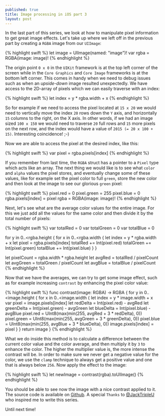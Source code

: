 ```yaml
---
published: true
title: Image processing in iOS part 3
layout: post
---
```

In the last part of this series, we look at how to manipulate pixel information to get great image effects. Let's take up where we left off in the previous part by creating a `RGBA` image from our `UIImage`:

{% highlight swift %} 
let image = UIImage(named: "image")!
var rgba = RGBA(image: image)!
{% endhighlight %}

The origin point `0 x 0` in the `UIKit` framework is at the top left corner of the screen while in the `Core Graphics` and `Core Image` frameworks is at the bottom left corner. This comes in handy when we need to debug issues such as when an _upside-down_ image resulted unexpectedly. We have access to the 2D-array of pixels which we can easily traverse with an index:

{% highlight swift %} 
let index = y * rgba.width + x
{% endhighlight %}

So for example if we need to access the pixel located at `15 x 20` we would need to vertically move the index `20` rows down the `Y` axis, and horizontally `15` columns to the right, on the X axis. In other words, if we had an image sized `100 x 150` we would need to traverse `20` full rows and `15` more pixels on the next row, and the index would have a value of `2015 (= 20 x 100 + 15)`. Interesting coincidence! ;-)

Now we are able to access the pixel at the desired index, like this:

{% highlight swift %} 
var pixel = rgba.pixels[index]
{% endhighlight %}

If you remember from last time, the `RGBA` struct has a pointer to a `Pixel` type which acts like an array. The next thing we would like is to see what `color` and `alpha` values the pixel stores, and eventually change some of these values, like for example set the pixel color to full `green`, store the new color and then look at the image to see our glorious `green` pixel:

{% highlight swift %} 
pixel.red = 0
pixel.green = 255
pixel.blue = 0
rgba.pixels[index] = pixel
rgba = RGBA(image: image)!
{% endhighlight %}

Next, let's see what are the average color values for the entire image. For this we just add all the values for the same color and then divide it by the total number of pixels:

{% highlight swift %} 
var totalRed = 0
var totalGreen = 0
var totalBlue = 0

for y in 0..<rgba.height {
    for x in 0..<rgba.width {
        let index = y * rgba.width + x
        let pixel = rgba.pixels[index]
        totalRed += Int(pixel.red)
        totalGreen += Int(pixel.green)
        totalBlue += Int(pixel.blue)
    }
}

let pixelCount = rgba.width * rgba.height
let avgRed = totalRed / pixelCount
let avgGreen = totalGreen / pixelCount
let avgBlue = totalBlue / pixelCount
{% endhighlight %}

Now that we have the averages, we can try to get some image effect, such as for example increasing `contrast` by enhancing the pixel color value: 

{% highlight swift %} 
func contrast(image: RGBA) -> RGBA {
    for y in 0..<image.height {
        for x in 0..<image.width {
            let index = y * image.width + x
            var pixel = image.pixels[index]
            let redDelta = Int(pixel.red) - avgRed
            let greenDelta = Int(pixel.green) - avgGreen
            let blueDelta = Int(pixel.blue) - avgBlue
            pixel.red = UInt8(max(min(255, avgRed + 3 * redDelta), 0))
            pixel.green = UInt8(max(min(255, avgGreen + 3 * greenDelta), 0))
            pixel.blue = UInt8(max(min(255, avgBlue + 3 * blueDelta), 0))
            image.pixels[index] = pixel
        }
    }
    return image
}
{% endhighlight %}

What we do inside this method is to calculate a difference between the current color value and the color average, and then multiply it by `3` to enhance the color. The higher the multiplier value is, the more intense the contrast will be. In order to make sure we never get a negative value for the color, we use the `clamp` technique to always get a positive value and one that is always below `256`. Now apply the effect to the image:

{% highlight swift %} 
let newImage = contrast(rgba).toUIImage()
{% endhighlight %}

You should be able to see now the image with a nice contrast applied to it. The source code is available on [Github](https://github.com/Swiftor/ImageProcessing). A special `Thanks` to [@JackTripleU](https://twitter.com/JackTripleU) who inspired me to write this series.

Until next time!